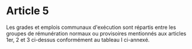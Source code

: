 # Article 5

Les grades et emplois communaux d'exécution sont répartis entre les groupes de rémunération normaux ou provisoires mentionnés aux articles 1er, 2 et 3 ci-dessus conformément au tableau I ci-annexé.
